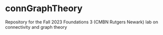 # connGraphTheory
Repository for the Fall 2023 Foundations 3 (CMBN Rutgers Newark) lab on connectivity and graph theory

